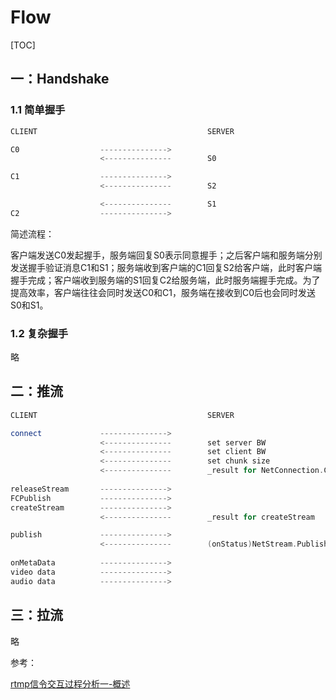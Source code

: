 # Flow

[TOC]



## 一：Handshake

### 1.1 简单握手

```c++
CLIENT										SERVER

C0					--------------->
					<---------------		S0

C1					--------------->
					<---------------		S2

					<---------------		S1
C2					--------------->					
```

简述流程：

客户端发送C0发起握手，服务端回复S0表示同意握手；之后客户端和服务端分别发送握手验证消息C1和S1；服务端收到客户端的C1回复S2给客户端，此时客户端握手完成；客户端收到服务端的S1回复C2给服务端，此时服务端握手完成。为了提高效率，客户端往往会同时发送C0和C1，服务端在接收到C0后也会同时发送S0和S1。

### 1.2 复杂握手

略





## 二：推流

```c++
CLIENT										SERVER

connect				--------------->	  
					<---------------		set server BW
					<---------------		set client BW
					<---------------		set chunk size
					<---------------		_result for NetConnection.Connect.Success
			
releaseStream		--------------->
FCPublish			--------------->
createStream		--------------->
					<---------------		_result for createStream

publish				--------------->
					<---------------		(onStatus)NetStream.Publish.Start
					
onMetaData			--------------->
video data			--------------->
audio data			--------------->
```





## 三：拉流

略







参考：

[rtmp信令交互过程分析一-概述](https://blog.csdn.net/Jacob_job/article/details/81866127)